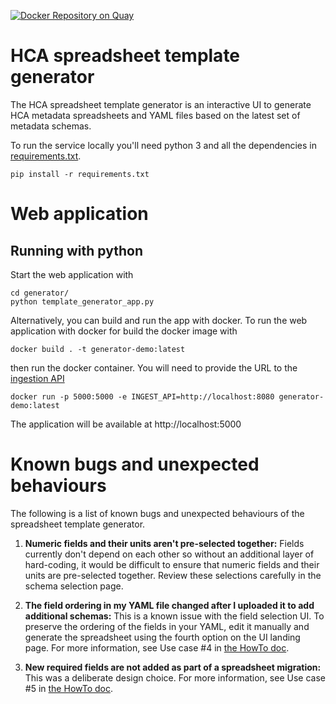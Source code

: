 [![Docker Repository on Quay](https://quay.io/repository/humancellatlas/schema-template-generator/status "Docker Repository on Quay")](https://quay.io/repository/humancellatlas/schema-template-generator)

# HCA spreadsheet template generator

The HCA spreadsheet template generator is an interactive UI to generate HCA metadata spreadsheets and YAML files based on the latest set of metadata schemas.

To run the service locally you'll need python 3 and all the dependencies in [requirements.txt](requirements.txt).


```
pip install -r requirements.txt
```


# Web application

## Running with python

Start the web application with

```
cd generator/
python template_generator_app.py
```

Alternatively, you can build and run the app with docker. To run the web application with docker for build the docker image with

```
docker build . -t generator-demo:latest
```

then run the docker container. You will need to provide the URL to the [ingestion API](https://github.com/HumanCellAtlas/ingest-core)

```
docker run -p 5000:5000 -e INGEST_API=http://localhost:8080 generator-demo:latest
```

The application will be available at http://localhost:5000


# Known bugs and unexpected behaviours

The following is a list of known bugs and unexpected behaviours of the spreadsheet template generator.

1. **Numeric fields and their units aren't pre-selected together:** Fields currently don't depend on each other so without an additional layer of hard-coding, it would be difficult to ensure that numeric fields and their units are pre-selected together. Review these selections carefully in the schema selection page.

1. **The field ordering in my YAML file changed after I uploaded it to add additional schemas:** This is a known issue with the field selection UI. To preserve the ordering of the fields in your YAML, edit it manually and generate the spreadsheet using the fourth option on the UI landing page. For more information, see Use case #4 in [the HowTo doc](HowTo.md).

1. **New required fields are not added as part of a spreadsheet migration:** This was a deliberate design choice. For more information, see Use case #5 in [the HowTo doc](HowTo.md).


